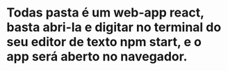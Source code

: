 # Todas pasta é um web-app react, basta abri-la e digitar no terminal do seu editor de texto npm start, e o app será aberto no navegador.
